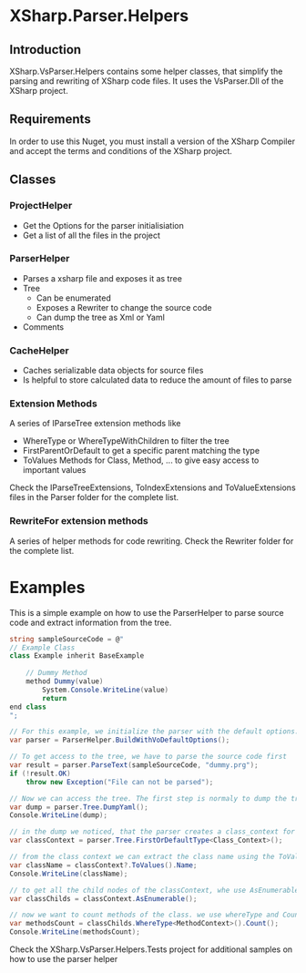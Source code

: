 # XSharp.Parser.Helpers

## Introduction

XSharp.VsParser.Helpers contains some helper classes, that simplify the parsing and rewriting of XSharp code files. It uses the VsParser.Dll of the XSharp project.

## Requirements

In order to use this Nuget, you must install a version of the XSharp Compiler and accept the terms and conditions of the XSharp project.

## Classes

### ProjectHelper

* Get the Options for the parser initialisiation
* Get a list of all the files in the project

### ParserHelper

* Parses a xsharp file and exposes it as tree
* Tree
  * Can be enumerated
  * Exposes a Rewriter to change the source code
  * Can dump the tree as Xml or Yaml
* Comments

### CacheHelper

* Caches serializable data objects for source files
* Is helpful to store calculated data to reduce the amount of files to parse

### Extension Methods

A series of IParseTree extension methods like

* WhereType or WhereTypeWithChildren to filter the tree
* FirstParentOrDefault to get a specific parent matching the type
* ToValues Methods for Class, Method, ... to give easy access to important values

Check the IParseTreeExtensions, ToIndexExtensions and ToValueExtensions files in the Parser folder for the complete list.

### RewriteFor extension methods

A series of helper methods for code rewriting. Check the Rewriter folder for the complete list.

# Examples

This is a simple example on how to use the ParserHelper to parse source code and extract information from the tree.

```csharp
string sampleSourceCode = @"
// Example Class
class Example inherit BaseExample
    
    // Dummy Method
    method Dummy(value)
        System.Console.WriteLine(value)
        return
end class
";

// For this example, we initialize the parser with the default options. Normally, the options should be loaded usind the ProjectHelper
var parser = ParserHelper.BuildWithVoDefaultOptions();

// To get access to the tree, we have to parse the source code first
var result = parser.ParseText(sampleSourceCode, "dummy.prg");
if (!result.OK)
    throw new Exception("File can not be parsed");

// Now we can access the tree. The first step is normaly to dump the tree to yaml to get a better understanding of the IParseTree items, that were created based on our source code
var dump = parser.Tree.DumpYaml();
Console.WriteLine(dump);

// in the dump we noticed, that the parser creates a class_context for every class. We can use that to find the first class_context.
var classContext = parser.Tree.FirstOrDefaultType<Class_Context>();

// from the class context we can extract the class name using the ToValue extension method
var className = classContext?.ToValues().Name;
Console.WriteLine(className);

// to get all the child nodes of the classContext, whe use AsEnumerable 
var classChilds = classContext.AsEnumerable();

// now we want to count methods of the class. we use whereType and Count
var methodsCount = classChilds.WhereType<MethodContext>().Count();
Console.WriteLine(methodsCount);

```


Check the XSharp.VsParser.Helpers.Tests project for additional samples on how to use the parser helper
